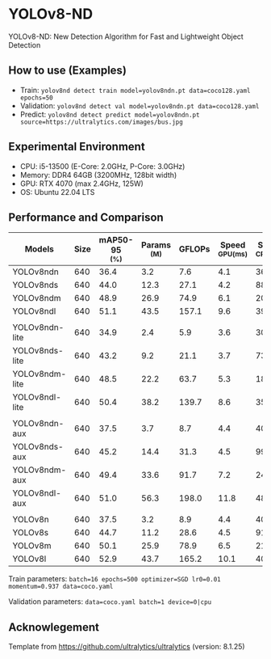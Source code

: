 # YOLOv8-ND
YOLOv8-ND: New Detection Algorithm for Fast and Lightweight Object Detection

## How to use (Examples)
* Train: `yolov8nd detect train model=yolov8ndn.pt data=coco128.yaml epochs=50`
* Validation: `yolov8nd detect val model=yolov8ndn.pt data=coco128.yaml`
* Predict: `yolov8nd detect predict model=yolov8ndn.pt source=https://ultralytics.com/images/bus.jpg`

## Experimental Environment
* CPU: i5-13500 (E-Core: 2.0GHz, P-Core: 3.0GHz)
* Memory: DDR4 64GB (3200MHz, 128bit width)
* GPU: RTX 4070 (max 2.4GHz, 125W)
* OS: Ubuntu 22.04 LTS

## Performance and Comparison

| Models            | Size  | mAP50-95<br><sup>(%)  | Params<br><sup>(M)| GFLOPs    | Speed<br><sup>GPU(ms) | Speed<br><sup>CPU(ms) |
|-------------------|-------|-----------------------|-------------------|-----------|-----------------------|-----------------------|
| YOLOv8ndn         | 640   | 36.4                  | 3.2               | 7.6       | 4.1                   | 36.9                  |
| YOLOv8nds         | 640   | 44.0                  | 12.3              | 27.1      | 4.2                   | 88.2                  |
| YOLOv8ndm         | 640   | 48.9                  | 26.9              | 74.9      | 6.1                   | 205.5                 |
| YOLOv8ndl         | 640   | 51.1                  | 43.5              | 157.1     | 9.6                   | 390.5                 |
|                   |       |                       |                   |           |                       |                       |
| YOLOv8ndn-lite    | 640   | 34.9                  | 2.4               | 5.9       | 3.6                   | 30.9                  |
| YOLOv8nds-lite    | 640   | 43.2                  | 9.2               | 21.1      | 3.7                   | 73.7                  |
| YOLOv8ndm-lite    | 640   | 48.5                  | 22.2              | 63.7      | 5.3                   | 181.4                 |
| YOLOv8ndl-lite    | 640   | 50.4                  | 38.2              | 139.7     | 8.6                   | 352.4                 |
|                   |       |                       |                   |           |                       |                       |
| YOLOv8ndn-aux     | 640   | 37.5                  | 3.7               | 8.7       | 4.4                   | 40.7                  |
| YOLOv8nds-aux     | 640   | 45.2                  | 14.4              | 31.3      | 4.5                   | 99.5                  |
| YOLOv8ndm-aux     | 640   | 49.4                  | 33.6              | 91.7      | 7.2                   | 245.1                 |
| YOLOv8ndl-aux     | 640   | 51.0                  | 56.3              | 198.0     | 11.8                  | 485.0                 |
|                   |       |                       |                   |           |                       |                       |
| YOLOv8n           | 640   | 37.5                  | 3.2               | 8.9       | 4.4                   | 40.9                  |
| YOLOv8s           | 640   | 44.7                  | 11.2              | 28.6      | 4.5                   | 91.5                  |
| YOLOv8m           | 640   | 50.1                  | 25.9              | 78.9      | 6.5                   | 215.1                 |
| YOLOv8l           | 640   | 52.9                  | 43.7              | 165.2     | 10.1                  | 406.5                 |

Train parameters: `batch=16 epochs=500 optimizer=SGD lr0=0.01 momentum=0.937 data=coco.yaml`

Validation parameters: `data=coco.yaml batch=1 device=0|cpu`


## Acknowlegement

Template from https://github.com/ultralytics/ultralytics (version: 8.1.25)
